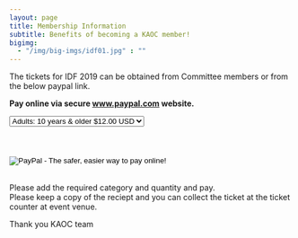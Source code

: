 ```yaml
---
layout: page
title: Membership Information
subtitle: Benefits of becoming a KAOC member!
bigimg:
  - "/img/big-imgs/idf01.jpg" : ""
---
```


The tickets for IDF 2019 can be obtained from Committee members or from the below paypal link. 

**Pay online via secure www.paypal.com website.**
<form target="paypal" action="https://www.paypal.com/cgi-bin/webscr" method="post">
<input type="hidden" name="cmd" value="_s-xclick">
<input type="hidden" name="hosted_button_id" value="778CE82TRHJVY">
<select name="os0">
<option value="Adults: 10 years & older">Adults: 10 years & older $12.00 USD</option>
<option value="Kids: 5 - 10 years">Kids: 5 - 10 years $7.00 USD</option>
</select>
<br/>
<br/>
  <br/>
  <br/>
<input type="hidden" name="currency_code" value="USD">
<input type="image" src="https://www.paypalobjects.com/en_US/i/btn/btn_cart_LG.gif" border="0" name="submit" alt="PayPal - The safer, easier way to pay online!">
<img alt="" border="0" src="https://www.paypalobjects.com/en_US/i/scr/pixel.gif" width="1" height="1">
</form>
<br/>
Please add the required category and quantity and pay. 
<br/>
Please keep a copy of the reciept and you can collect the ticket at the ticket counter at event venue. 

Thank you
KAOC team

